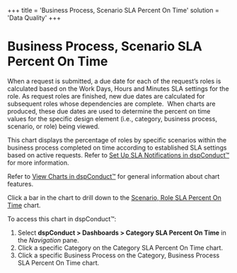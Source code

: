 +++
title = 'Business Process, Scenario SLA Percent On Time'
solution = 'Data Quality'
+++

# Business Process, Scenario SLA Percent On Time

When a request is submitted, a due date for each of the request’s roles
is calculated based on the Work Days, Hours and Minutes SLA settings for
the role. As request roles are finished, new due dates are calculated
for subsequent roles whose dependencies are complete.<span> </span> When
charts are produced, these due dates are used to determine the percent
on time values for the specific design element (i.e., category, business
process, scenario, or role) being viewed.<span> </span>

This chart displays the percentage of roles by specific scenarios within
the business process completed on time according to established SLA
settings based on active requests. Refer to [Set Up SLA Notifications in
dspConduct™](../Config/Set_Up_SLA_Notifications.htm) for more
information.

Refer to [View Charts in dspConduct™](../Use_Cases/View_Charts.htm) for
general information about chart features.

Click a bar in the chart to drill down to the [Scenario, Role SLA
Percent On Time](Scenario_Role_SLA_Percent_OnTime.htm) chart.

To access this chart in dspConduct™:

1.  Select **dspConduct \> Dashboards \> Category SLA Percent On Time**
    in the *Navigation* pane.
2.  Click a specific Category on the Category SLA Percent On Time chart.
3.  Click a specific Business Process on the Category, Business Process
    SLA Percent On Time chart.
